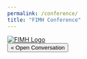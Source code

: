 ```yaml
---
permalink: /conference/
title: "FIMH Conference"
---
```


<head>
	<meta name="viewport" content="width=device-width, initial-scale=1">
	<meta charset="UTF-8">
	<link rel="stylesheet" type="text/css" href="conf-styles.css">
</head>
<body id="all-content" style="margin-right: 25%;">
<div class="content">
	<div class="header">
		<a href="" target="_blank"> <img class="site-logo" src="" alt="FIMH Logo" /></a>
	</div>
<!-- end header -->
  <button id="open_button" onclick="open_convo()">&laquo; Open Conversation</button>
